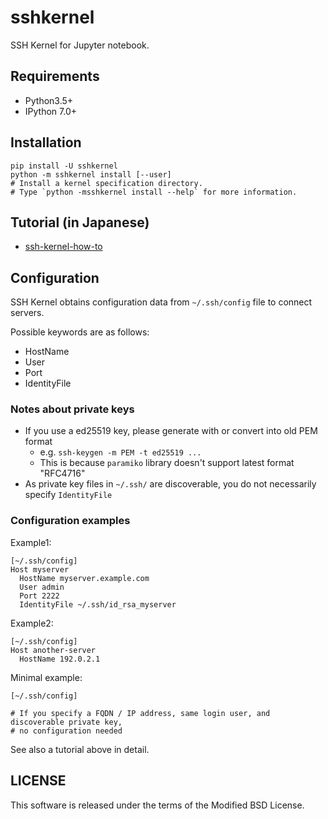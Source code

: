 # sshkernel

SSH Kernel for Jupyter notebook.

## Requirements

* Python3.5+
* IPython 7.0+

## Installation

```
pip install -U sshkernel
python -m sshkernel install [--user]
# Install a kernel specification directory.
# Type `python -msshkernel install --help` for more information.
```

## Tutorial (in Japanese)

* [ssh-kernel-how-to](doc/ssh-kernel-how-to.ipynb)

## Configuration

SSH Kernel obtains configuration data from `~/.ssh/config` file to connect servers.

Possible keywords are as follows:

* HostName
* User
* Port
* IdentityFile

### Notes about private keys

* If you use a ed25519 key, please generate with or convert into old PEM format
    * e.g. `ssh-keygen -m PEM -t ed25519 ...`
    * This is because `paramiko` library doesn't support latest format "RFC4716"
* As private key files in `~/.ssh/` are discoverable, you do not necessarily specify `IdentityFile`

### Configuration examples

Example1:

```
[~/.ssh/config]
Host myserver
  HostName myserver.example.com
  User admin
  Port 2222
  IdentityFile ~/.ssh/id_rsa_myserver
```

Example2:

```
[~/.ssh/config]
Host another-server
  HostName 192.0.2.1
```

Minimal example:

```
[~/.ssh/config]

# If you specify a FQDN / IP address, same login user, and discoverable private key,
# no configuration needed
```

See also a tutorial above in detail.

## LICENSE

This software is released under the terms of the Modified BSD License.
